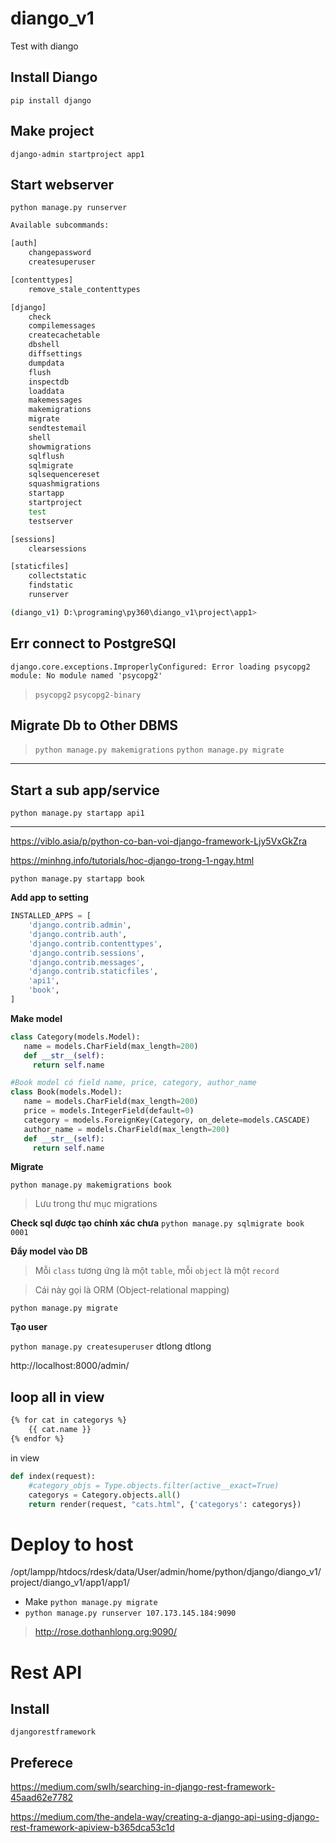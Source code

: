 # diango_v1
Test with diango

## Install Diango
`pip install django`

## Make project
`django-admin startproject app1`

## Start webserver
`python manage.py runserver`

```bash
Available subcommands:

[auth]
    changepassword
    createsuperuser

[contenttypes]
    remove_stale_contenttypes

[django]
    check
    compilemessages
    createcachetable
    dbshell
    diffsettings
    dumpdata
    flush
    inspectdb
    loaddata
    makemessages
    makemigrations
    migrate
    sendtestemail
    shell
    showmigrations
    sqlflush
    sqlmigrate
    sqlsequencereset
    squashmigrations
    startapp
    startproject
    test
    testserver

[sessions]
    clearsessions

[staticfiles]
    collectstatic
    findstatic
    runserver

(diango_v1) D:\programing\py360\diango_v1\project\app1>
```

## Err connect to PostgreSQl
`django.core.exceptions.ImproperlyConfigured: Error loading psycopg2 module: No module named 'psycopg2'`

> `psycopg2`
> `psycopg2-binary`

## Migrate Db to Other DBMS
> `python manage.py makemigrations`
> `python manage.py migrate`

***

## Start a sub app/service
`python manage.py startapp api1`

***

https://viblo.asia/p/python-co-ban-voi-django-framework-Ljy5VxGkZra

https://minhng.info/tutorials/hoc-django-trong-1-ngay.html

`python manage.py startapp book`

**Add app to setting**
```python
INSTALLED_APPS = [
    'django.contrib.admin',
    'django.contrib.auth',
    'django.contrib.contenttypes',
    'django.contrib.sessions',
    'django.contrib.messages',
    'django.contrib.staticfiles',
    'api1',
    'book',
]
```

**Make model**
```python
class Category(models.Model):
   name = models.CharField(max_length=200)
   def __str__(self):
     return self.name

#Book model có field name, price, category, author_name
class Book(models.Model):
   name = models.CharField(max_length=200)
   price = models.IntegerField(default=0)
   category = models.ForeignKey(Category, on_delete=models.CASCADE)
   author_name = models.CharField(max_length=200)
   def __str__(self):
     return self.name
```

**Migrate**

`python manage.py makemigrations book`

> Lưu trong thư mục migrations

**Check sql được tạo chính xác chưa**
`python manage.py sqlmigrate book 0001`

**Đẩy model vào DB**
> Mỗi `class` tương ứng là một `table`, mỗi `object` là một `record`

> Cái này gọi là ORM (Object-relational mapping)

`python manage.py migrate`

**Tạo user**

`python manage.py createsuperuser`
dtlong
dtlong

http://localhost:8000/admin/

## loop all in view
```html
{% for cat in categorys %}
    {{ cat.name }}
{% endfor %}
```

in view

```python
def index(request):
    #category_objs = Type.objects.filter(active__exact=True)
    categorys = Category.objects.all()
    return render(request, "cats.html", {'categorys': categorys})
```

# Deploy to host

/opt/lampp/htdocs/rdesk/data/User/admin/home/python/django/diango_v1/project/diango_v1/app1/app1/

* Make `python manage.py migrate`
* `python manage.py runserver 107.173.145.184:9090`

> http://rose.dothanhlong.org:9090/

# Rest API

## Install

`djangorestframework`





## Preferece

https://medium.com/swlh/searching-in-django-rest-framework-45aad62e7782

https://medium.com/the-andela-way/creating-a-django-api-using-django-rest-framework-apiview-b365dca53c1d